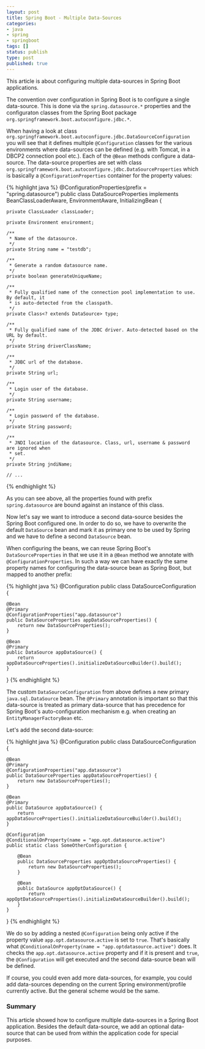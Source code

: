 ```yaml
---
layout: post
title: Spring Boot - Multiple Data-Sources
categories:
- java
- spring
- springboot
tags: []
status: publish
type: post
published: true
---
```


This article is about configuring multiple data-sources in Spring Boot applications. 

The convention over configuration in Spring Boot is to configure a single data-source. This is done via the `spring.datasource.*` properties and the configuraton classes from the Spring Boot package `org.springframework.boot.autoconfigure.jdbc.*`. 

When having a look at class `org.springframework.boot.autoconfigure.jdbc.DataSourceConfiguration` you will see that it defines multiple `@Configuration` classes for the various environments where data-sources can be defined (e.g. with Tomcat, in a DBCP2 connection pool etc.). Each of the `@Bean` methods configure a data-source. The data-source properties are set with class `org.springframework.boot.autoconfigure.jdbc.DataSourceProperties` which is basically a `@ConfigurationProperties` container for the property values:

{% highlight java %}
@ConfigurationProperties(prefix = "spring.datasource")
public class DataSourceProperties
        implements BeanClassLoaderAware, EnvironmentAware, InitializingBean {

    private ClassLoader classLoader;

    private Environment environment;

    /**
     * Name of the datasource.
     */
    private String name = "testdb";

    /**
     * Generate a random datasource name.
     */
    private boolean generateUniqueName;

    /**
     * Fully qualified name of the connection pool implementation to use. By default, it
     * is auto-detected from the classpath.
     */
    private Class<? extends DataSource> type;

    /**
     * Fully qualified name of the JDBC driver. Auto-detected based on the URL by default.
     */
    private String driverClassName;

    /**
     * JDBC url of the database.
     */
    private String url;

    /**
     * Login user of the database.
     */
    private String username;

    /**
     * Login password of the database.
     */
    private String password;

    /**
     * JNDI location of the datasource. Class, url, username & password are ignored when
     * set.
     */
    private String jndiName;
    
    // ...
{% endhighlight %}

As you can see above, all the properties found with prefix `spring.datasource` are bound against an instance of this class.

Now let's say we want to introduce a second data-source besides the Spring Boot configured one. In order to do so, we have to overwrite the default `DataSource` bean and mark it as primary one to be used by Spring and we have to define a second `DataSource` bean.

When configuring the beans, we can reuse Spring Boot's `DataSourceProperties` in that we use it in a `@Bean` method we annotate with `@ConfigurationProperties`. In such a way we can have exactly the same property names for configuring the data-source bean as Spring Boot, but mapped to another prefix:

{% highlight java %}
@Configuration
public class DataSourceConfiguration {
    
    @Bean
    @Primary
    @ConfigurationProperties("app.datasource")
    public DataSourceProperties appDataSourceProperties() {
        return new DataSourceProperties();
    }
    
    @Bean
    @Primary
    public DataSource appDataSource() {
        return appDataSourceProperties().initializeDataSourceBuilder().build();
    }
}
{% endhighlight %}

The custom `DataSourceConfiguration` from above defines a new primary `java.sql.DataSource` bean. The `@Primary` annotation is important so that this data-source is treated as primary data-source that has precedence for Spring Boot's auto-configuration mechanism e.g. when creating an `EntityManagerFactoryBean` etc.

Let's add the second data-source:

{% highlight java %}
@Configuration
public class DataSourceConfiguration {
    
    @Bean
    @Primary
    @ConfigurationProperties("app.datasource")
    public DataSourceProperties appDataSourceProperties() {
        return new DataSourceProperties();
    }
    
    @Bean
    @Primary
    public DataSource appDataSource() {
        return appDataSourceProperties().initializeDataSourceBuilder().build();
    }
    
    @Configuration
    @ConditionalOnProperty(name = "app.opt.datasource.active")
    public static class SomeOtherConfiguration {
        
        @Bean
        public DataSourceProperties appOptDataSourceProperties() {
            return new DataSourceProperties();
        }
        
        @Bean
        public DataSource appOptDataSource() {
            return appOptDataSourceProperties().initializeDataSourceBuilder().build();
        }
    }
}
{% endhighlight %}

We do so by adding a nested `@Configuration` being only active if the property value `app.opt.datasource.active` is set to `true`. That's basically what `@ConditionalOnProperty(name = "app.optdatasource.active")` does. It checks the `app.opt.datasource.active` property and if it is present and `true`, the `@Configuration` will get executed and the second data-source bean will be defined.

If course, you could even add more data-sources, for example, you could add data-sources depending on the current Spring environment/profile currently active. But the general scheme would be the same.

### Summary 

This article showed how to configure multiple data-sources in a Spring Boot application. Besides the default data-source, we add an optional data-source that can be used from within the application code for special purposes.
